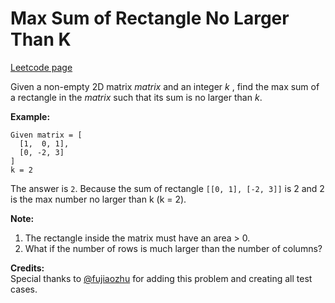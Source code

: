 # Max Sum of Rectangle No Larger Than K
[Leetcode page](https://leetcode.com/problems/max-sum-of-rectangle-no-larger-than-k/description)

Given a non-empty 2D matrix _matrix_ and an integer _k_ , find the max sum of
a rectangle in the _matrix_ such that its sum is no larger than _k_.

**Example:**  

    
    
    Given matrix = [
      [1,  0, 1],
      [0, -2, 3]
    ]
    k = 2
    

The answer is `2`. Because the sum of rectangle `[[0, 1], [-2, 3]]` is 2 and 2
is the max number no larger than k (k = 2).

**Note:**  

  1. The rectangle inside the matrix must have an area > 0.
  2. What if the number of rows is much larger than the number of columns?

**Credits:**  
Special thanks to [@fujiaozhu](https://discuss.leetcode.com/user/fujiaozhu)
for adding this problem and creating all test cases.

